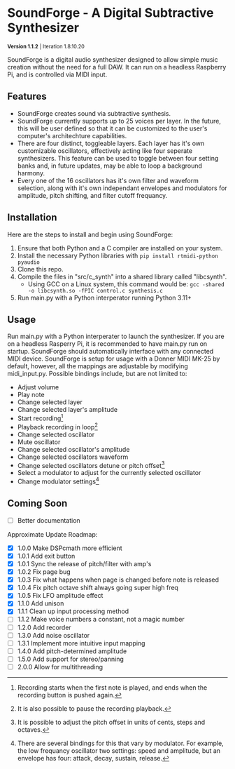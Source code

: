 # SoundForge - A Digital Subtractive Synthesizer
<sup>**Version 1.1.2**  |  Iteration 1.8.10.20 </sup>  
  
SoundForge is a digital audio synthesizer designed to allow simple music creation without the need for a full DAW. It can run on a headless Raspberry Pi, and is controlled via MIDI input.

## Features
- SoundForge creates sound via subtractive synthesis.
- SoundForge currently supports up to 25 voices per layer. In the future, this will be user defined so that it can be customized to the user's computer's architechture capabilities.
- There are four distinct, toggleable layers. Each layer has it's own customizable oscillators, effectively acting like four seperate synthesizers. This feature can be used to toggle between four setting banks and, in future updates, may be able to loop a background harmony.
- Every one of the 16 oscillators has it's own filter and waveform selection, along with it's own independant envelopes and modulators for amplitude, pitch shifting, and filter cutoff frequancy.

## Installation
Here are the steps to install and begin using SoundForge:
1. Ensure that both Python and a C compiler are installed on your system.
2. Install the necessary Python libraries with `pip install rtmidi-python pyaudio`
3. Clone this repo.
4. Compile the files in "src/c_synth" into a shared library called "libcsynth".
    - Using GCC on a Linux system, this command would be: `gcc -shared -o libcsynth.so -fPIC control.c synthesis.c`
5. Run main.py with a Python interperator running Python 3.11+

## Usage
Run main.py with a Python interperater to launch the synthesizer. If you are on a headless Rasperry Pi, it is recommended to have main.py run on startup. SoundForge should automatically interface with any connected MIDI device. SoundForge is setup for usage with a Donner MIDI MK-25 by default, however, all the mappings are adjustable by modifying midi_input.py.
Possible bindings include, but are not limited to:
- Adjust volume
- Play note
- Change selected layer
- Change selected layer's amplitude
- Start recording[^1]
- Playback recording in loop[^2]
- Change selected oscillator
- Mute oscillator
- Change selected oscillator's amplitude
- Change selected oscillators waveform
- Change selected oscillators detune or pitch offset[^3]
- Select a modulator to adjust for the currently selected oscillator
- Change modulator settings[^4]

[^1]: Recording starts when the first note is played, and ends when the recording button is pushed again.  
[^2]: It is also possible to pause the recording playback.  
[^3]: It is possible to adjust the pitch offset in units of cents, steps and octaves.
[^4]: There are several bindings for this that vary by modulator. For example, the low frequancy oscillator two settings: speed and amplitude, but an envelope has four: attack, decay, sustain, release.  

## Coming Soon
- [ ] Better documentation

Approximate Update Roadmap:
- [x] 1.0.0 Make DSPcmath more efficient
- [x] 1.0.1 Add exit button
- [x] 1.0.1 Sync the release of pitch/filter with amp's
- [x] 1.0.2 Fix page bug
- [x] 1.0.3 Fix what happens when page is changed before note is released
- [x] 1.0.4 Fix pitch octave shift always going super high freq
- [x] 1.0.5 Fix LFO amplitude effect
- [x] 1.1.0 Add unison
- [x] 1.1.1 Clean up input processing method
- [ ] 1.1.2 Make voice numbers a constant, not a magic number
- [ ] 1.2.0 Add recorder
- [ ] 1.3.0 Add noise oscillator
- [ ] 1.3.1 Implement more intuitive input mapping
- [ ] 1.4.0 Add pitch-determined amplitude
- [ ] 1.5.0 Add support for stereo/panning
- [ ] 2.0.0 Allow for multithreading
